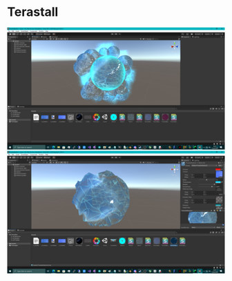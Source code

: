 # Terastall

![screenshot](/IntelUnityShaderLabSDK_Tests/Terastall/Assets/screenshot.png)
![screenshot2](/IntelUnityShaderLabSDK_Tests/Terastall/Assets/screenshot2.png)